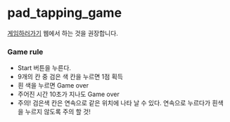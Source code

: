 # pad_tapping_game
<a href="https://jeongkiwon.github.io/game/" target="_blank">게임하러가기</a> 웹에서 하는 것을 권장합니다.<br>
<h3>Game rule</h3>
<ul>
  <li>Start 버튼을 누른다.</li>
  <li>9개의 칸 중 검은 색 칸을 누르면 1점 획득</li>
  <li>흰 색을 누르면 Game over</li>
  <li>주어진 시간 10초가 지나도 Game over</li>
  <li>주의! 검은색 칸은 연속으로 같은 위치에 나타 날 수 있다. 연속으로 누르다가 흰색을 누르지 않도록 주의 할 것!</li>
</ul>
